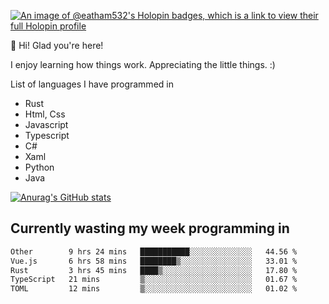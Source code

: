 [![An image of @eatham532's Holopin badges, which is a link to view their full Holopin profile](https://holopin.me/eatham532)](https://holopin.io/@eatham532)


👋 Hi! Glad you're here!

I enjoy learning how things work. Appreciating the little things. :)


List of languages I have programmed in
- Rust
- Html, Css
- Javascript
- Typescript
- C#
- Xaml
- Python
- Java

[![Anurag's GitHub stats](https://github-readme-stats.vercel.app/api?username=Eatham532&theme=dark)](https://github.com/anuraghazra/github-readme-stats)


## Currently wasting my week programming in
<!--START_SECTION:waka-->

```txt
Other        9 hrs 24 mins   ███████████░░░░░░░░░░░░░░   44.56 %
Vue.js       6 hrs 58 mins   ████████▒░░░░░░░░░░░░░░░░   33.01 %
Rust         3 hrs 45 mins   ████▒░░░░░░░░░░░░░░░░░░░░   17.80 %
TypeScript   21 mins         ▒░░░░░░░░░░░░░░░░░░░░░░░░   01.67 %
TOML         12 mins         ▒░░░░░░░░░░░░░░░░░░░░░░░░   01.02 %
```

<!--END_SECTION:waka-->
